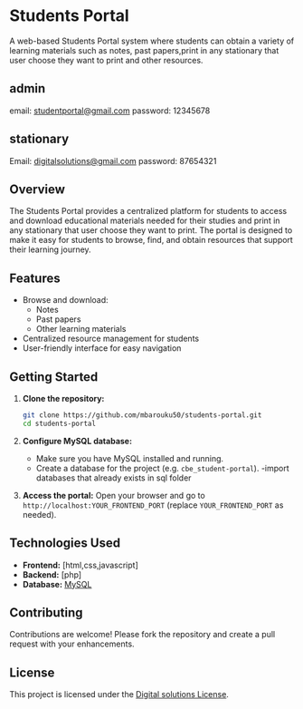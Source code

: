 # Students Portal
A web-based Students Portal system where students can obtain a variety of learning materials such as notes, past papers,print in any stationary that user choose they want to print and other resources.

## admin
email: studentportal@gmail.com
password: 12345678

## stationary
Email: digitalsolutions@gmail.com
password: 87654321

## Overview
The Students Portal provides a centralized platform for students to access and download educational materials needed for their studies and print in any stationary that user choose they want to print. The portal is designed to make it easy for students to browse, find, and obtain resources that support their learning journey.

## Features
- Browse and download:
  - Notes
  - Past papers
  - Other learning materials
- Centralized resource management for students
- User-friendly interface for easy navigation

## Getting Started

1. **Clone the repository:**
   ```bash
   git clone https://github.com/mbarouku50/students-portal.git
   cd students-portal
   ```

2. **Configure MySQL database:**
   - Make sure you have MySQL installed and running.
   - Create a database for the project (e.g. `cbe_student-portal`).
   -import databases that already exists in sql folder 

5. **Access the portal:**
   Open your browser and go to `http://localhost:YOUR_FRONTEND_PORT` (replace `YOUR_FRONTEND_PORT` as needed).

## Technologies Used

- **Frontend:** [html,css,javascript]
- **Backend:** [php]
- **Database:** [MySQL](https://www.mysql.com/)

## Contributing

Contributions are welcome! Please fork the repository and create a pull request with your enhancements.

## License

This project is licensed under the [Digital solutions License](LICENSE).
